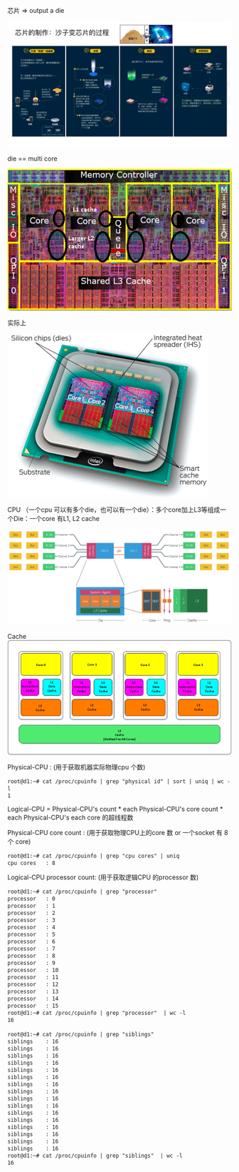 芯片 => output a die

![img.png](img.png)

die == multi core

![img_4.png](img_4.png)

实际上

![img_2.png](img_2.png)

CPU （一个cpu 可以有多个die，也可以有一个die）：多个core加上L3等组成一个Die：一个core 有L1, L2 cache

![img_3.png](img_3.png)

Cache
![img_6.png](img_5.png)

Physical-CPU : (用于获取机器实际物理cpu 个数)
```cgo
root@d1:~# cat /proc/cpuinfo | grep "physical id" | sort | uniq | wc -l
1
```
Logical-CPU = Physical-CPU's count * each Physical-CPU's core count * each Physical-CPU's each core 的超线程数

Physical-CPU core count : (用于获取物理CPU上的core 数 or 一个socket 有 8 个 core)
```cgo
root@d1:~# cat /proc/cpuinfo | grep "cpu cores" | uniq
cpu cores	: 8
```
Logical-CPU processor count: (用于获取逻辑CPU 的processor 数)
```cgo
root@d1:~# cat /proc/cpuinfo | grep "processor"
processor	: 0
processor	: 1
processor	: 2
processor	: 3
processor	: 4
processor	: 5
processor	: 6
processor	: 7
processor	: 8
processor	: 9
processor	: 10
processor	: 11
processor	: 12
processor	: 13
processor	: 14
processor	: 15
root@d1:~# cat /proc/cpuinfo | grep "processor"  | wc -l
16

root@d1:~# cat /proc/cpuinfo | grep "siblings"
siblings	: 16
siblings	: 16
siblings	: 16
siblings	: 16
siblings	: 16
siblings	: 16
siblings	: 16
siblings	: 16
siblings	: 16
siblings	: 16
siblings	: 16
siblings	: 16
siblings	: 16
siblings	: 16
siblings	: 16
siblings	: 16
root@d1:~# cat /proc/cpuinfo | grep "siblings"  | wc -l
16

```